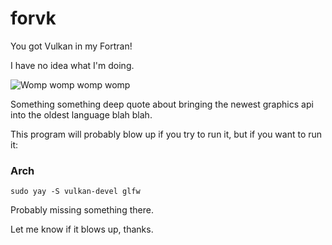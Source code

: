 # forvk
 You got Vulkan in my Fortran!

I have no idea what I'm doing.

![Womp womp womp womp](https://media.tenor.com/A_5FXBGEjkYAAAAM/yes.gif)

Something something deep quote about bringing the newest graphics api into the oldest language blah blah.

This program will probably blow up if you try to run it, but if you want to run it:

### Arch

```
sudo yay -S vulkan-devel glfw
```

Probably missing something there.

Let me know if it blows up, thanks.